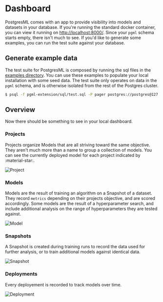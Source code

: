# Dashboard

PostgresML comes with an app to provide visibility into models and datasets in your database. If you're running the standard docker container, you can view it running on [http://localhost:8000/](http://localhost:8000/). Since your `pgml` schema starts empty, there isn't much to see. If you'd like to generate some examples, you can run the test suite against your database. 

## Generate example data

The test suite for PostgresML is composed by running the sql files in the [examples directory](https://github.com/postgresml/postgresml/tree/master/pgml-extension/examples). You can use these examples to populate your local installation with some seed data. The test suite only operates on data in the `pgml` schema, and is otherwise isolated from the rest of the Postgres cluster.

```bash
$ psql -f pgml-extension/sql/test.sql -P pager postgres://postgres@127.0.0.1:5433/pgml_development
```

## Overview
Now there should be something to see in your local dashboard.

### Projects
Projects organize Models that are all striving toward the same objective. They aren't much more than a name to group a collection of models. You can see the currently deployed model for each project indicated by :material-star:.

![Project](/images/project.png)

### Models
Models are the result of training an algorithm on a Snapshot of a dataset. They record `metrics` depending on their projects objective, and are scored accordingly. Some models are the result of a hyperparameter search, and include additional analysis on the range of hyperparameters they are tested against.

![Model](/images/model.png)

### Snapshots
A Snapshot is created during training runs to record the data used for further analysis, or to train additional models against identical data.

![Snapshot](/images/snapshot.png)

### Deployments
Every deployement is recorded to track models over time.

![Deployment](/images/deployment.png)

